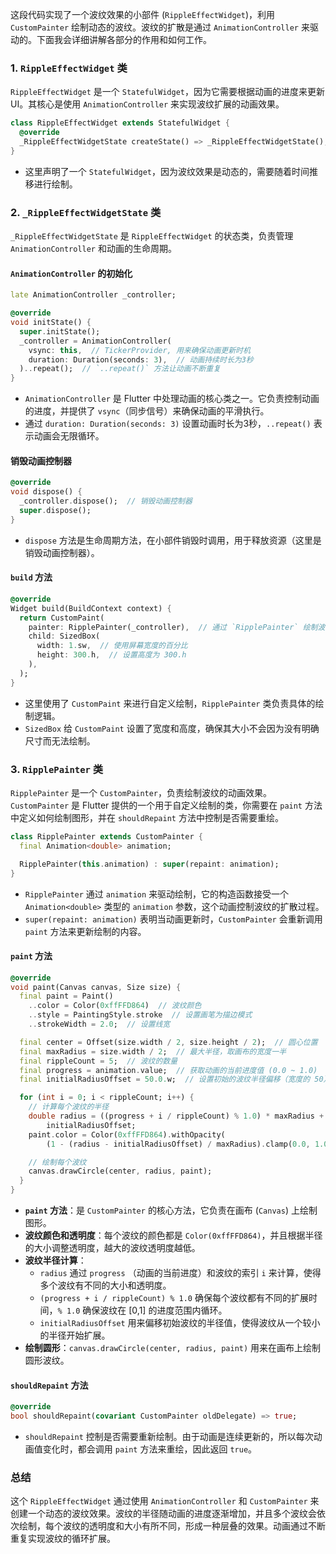 
这段代码实现了一个波纹效果的小部件 (`RippleEffectWidget`)，利用 `CustomPainter` 绘制动态的波纹。波纹的扩散是通过 `AnimationController` 来驱动的。下面我会详细讲解各部分的作用和如何工作。

### 1. **`RippleEffectWidget` 类**

`RippleEffectWidget` 是一个 `StatefulWidget`，因为它需要根据动画的进度来更新UI。其核心是使用 `AnimationController` 来实现波纹扩展的动画效果。

```dart
class RippleEffectWidget extends StatefulWidget {
  @override
  _RippleEffectWidgetState createState() => _RippleEffectWidgetState();
}
```

- 这里声明了一个 `StatefulWidget`，因为波纹效果是动态的，需要随着时间推移进行绘制。

### 2. **`_RippleEffectWidgetState` 类**

`_RippleEffectWidgetState` 是 `RippleEffectWidget` 的状态类，负责管理 `AnimationController` 和动画的生命周期。

#### `AnimationController` 的初始化

```dart
late AnimationController _controller;

@override
void initState() {
  super.initState();
  _controller = AnimationController(
    vsync: this,  // TickerProvider, 用来确保动画更新时机
    duration: Duration(seconds: 3),  // 动画持续时长为3秒
  )..repeat();  // `..repeat()` 方法让动画不断重复
}
```

- `AnimationController` 是 Flutter 中处理动画的核心类之一。它负责控制动画的进度，并提供了 `vsync`（同步信号）来确保动画的平滑执行。
- 通过 `duration: Duration(seconds: 3)` 设置动画时长为3秒，`..repeat()` 表示动画会无限循环。

#### 销毁动画控制器

```dart
@override
void dispose() {
  _controller.dispose();  // 销毁动画控制器
  super.dispose();
}
```

- `dispose` 方法是生命周期方法，在小部件销毁时调用，用于释放资源（这里是销毁动画控制器）。

#### `build` 方法

```dart
@override
Widget build(BuildContext context) {
  return CustomPaint(
    painter: RipplePainter(_controller),  // 通过 `RipplePainter` 绘制波纹
    child: SizedBox(
      width: 1.sw,  // 使用屏幕宽度的百分比
      height: 300.h,  // 设置高度为 300.h
    ),
  );
}
```

- 这里使用了 `CustomPaint` 来进行自定义绘制，`RipplePainter` 类负责具体的绘制逻辑。
- `SizedBox` 给 `CustomPaint` 设置了宽度和高度，确保其大小不会因为没有明确尺寸而无法绘制。

### 3. **`RipplePainter` 类**

`RipplePainter` 是一个 `CustomPainter`，负责绘制波纹的动画效果。`CustomPainter` 是 Flutter 提供的一个用于自定义绘制的类，你需要在 `paint` 方法中定义如何绘制图形，并在 `shouldRepaint` 方法中控制是否需要重绘。

```dart
class RipplePainter extends CustomPainter {
  final Animation<double> animation;

  RipplePainter(this.animation) : super(repaint: animation);
}
```

- `RipplePainter` 通过 `animation` 来驱动绘制，它的构造函数接受一个 `Animation<double>` 类型的 `animation` 参数，这个动画控制波纹的扩散过程。
- `super(repaint: animation)` 表明当动画更新时，`CustomPainter` 会重新调用 `paint` 方法来更新绘制的内容。

#### `paint` 方法

```dart
@override
void paint(Canvas canvas, Size size) {
  final paint = Paint()
    ..color = Color(0xffFFD864)  // 波纹颜色
    ..style = PaintingStyle.stroke  // 设置画笔为描边模式
    ..strokeWidth = 2.0;  // 设置线宽

  final center = Offset(size.width / 2, size.height / 2);  // 圆心位置
  final maxRadius = size.width / 2;  // 最大半径，取画布的宽度一半
  final rippleCount = 5;  // 波纹的数量
  final progress = animation.value;  // 获取动画的当前进度值 (0.0 ~ 1.0)
  final initialRadiusOffset = 50.0.w;  // 设置初始的波纹半径偏移（宽度的 50）

  for (int i = 0; i < rippleCount; i++) {
    // 计算每个波纹的半径
    double radius = ((progress + i / rippleCount) % 1.0) * maxRadius +
        initialRadiusOffset;
    paint.color = Color(0xffFFD864).withOpacity(
        (1 - (radius - initialRadiusOffset) / maxRadius).clamp(0.0, 1.0) * 0.5);

    // 绘制每个波纹
    canvas.drawCircle(center, radius, paint);
  }
}
```

- **`paint` 方法**：是 `CustomPainter` 的核心方法，它负责在画布 (`Canvas`) 上绘制图形。
- **波纹颜色和透明度**：每个波纹的颜色都是 `Color(0xffFFD864)`，并且根据半径的大小调整透明度，越大的波纹透明度越低。
- **波纹半径计算**：
    - `radius` 通过 `progress` （动画的当前进度）和波纹的索引 `i` 来计算，使得多个波纹有不同的大小和透明度。
    - `(progress + i / rippleCount) % 1.0` 确保每个波纹都有不同的扩展时间，`% 1.0` 确保波纹在 [0,1] 的进度范围内循环。
    - `initialRadiusOffset` 用来偏移初始波纹的半径值，使得波纹从一个较小的半径开始扩展。
- **绘制圆形**：`canvas.drawCircle(center, radius, paint)` 用来在画布上绘制圆形波纹。

#### `shouldRepaint` 方法

```dart
@override
bool shouldRepaint(covariant CustomPainter oldDelegate) => true;
```

- `shouldRepaint` 控制是否需要重新绘制。由于动画是连续更新的，所以每次动画值变化时，都会调用 `paint` 方法来重绘，因此返回 `true`。

### 总结

这个 `RippleEffectWidget` 通过使用 `AnimationController` 和 `CustomPainter` 来创建一个动态的波纹效果。波纹的半径随动画的进度逐渐增加，并且多个波纹会依次绘制，每个波纹的透明度和大小有所不同，形成一种层叠的效果。动画通过不断重复实现波纹的循环扩展。